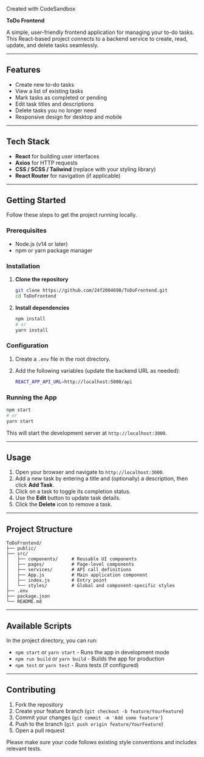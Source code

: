 Created with CodeSandbox

**ToDo Frontend**

A simple, user-friendly frontend application for managing your to-do tasks. This React-based project connects to a backend service to create, read, update, and delete tasks seamlessly.

---

## Features

* Create new to-do tasks
* View a list of existing tasks
* Mark tasks as completed or pending
* Edit task titles and descriptions
* Delete tasks you no longer need
* Responsive design for desktop and mobile

---

## Tech Stack

* **React** for building user interfaces
* **Axios** for HTTP requests
* **CSS / SCSS / Tailwind** (replace with your styling library)
* **React Router** for navigation (if applicable)

---

## Getting Started

Follow these steps to get the project running locally.

### Prerequisites

* Node.js (v14 or later)
* npm or yarn package manager

### Installation

1. **Clone the repository**

   ```bash
   git clone https://github.com/24f2004698/ToDoFrontend.git
   cd ToDoFrontend
   ```

2. **Install dependencies**

   ```bash
   npm install
   # or
   yarn install
   ```

### Configuration

1. Create a `.env` file in the root directory.
2. Add the following variables (update the backend URL as needed):

   ```bash
   REACT_APP_API_URL=http://localhost:5000/api
   ```

### Running the App

```bash
npm start
# or
yarn start
```

This will start the development server at `http://localhost:3000`.

---

## Usage

1. Open your browser and navigate to `http://localhost:3000`.
2. Add a new task by entering a title and (optionally) a description, then click **Add Task**.
3. Click on a task to toggle its completion status.
4. Use the **Edit** button to update task details.
5. Click the **Delete** icon to remove a task.

---

## Project Structure

```
ToDoFrontend/
├── public/
├── src/
│   ├── components/     # Reusable UI components
│   ├── pages/          # Page-level components
│   ├── services/       # API call definitions
│   ├── App.js          # Main application component
│   ├── index.js        # Entry point
│   └── styles/         # Global and component-specific styles
├── .env
├── package.json
└── README.md
```

---

## Available Scripts

In the project directory, you can run:

* `npm start` or `yarn start` - Runs the app in development mode
* `npm run build` or `yarn build` - Builds the app for production
* `npm test` or `yarn test` - Runs tests (if configured)

---

## Contributing

1. Fork the repository
2. Create your feature branch (`git checkout -b feature/YourFeature`)
3. Commit your changes (`git commit -m 'Add some feature'`)
4. Push to the branch (`git push origin feature/YourFeature`)
5. Open a pull request

Please make sure your code follows existing style conventions and includes relevant tests.

